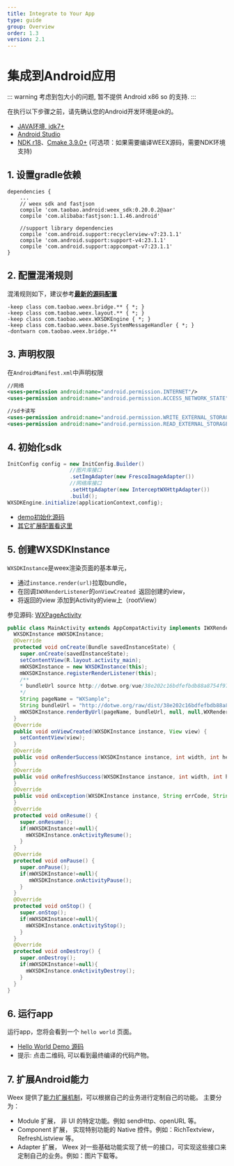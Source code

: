 ```yaml
---
title: Integrate to Your App
type: guide
group: Overview
order: 1.3
version: 2.1
---
```


<!-- toc -->

# 集成到Android应用
::: warning
考虑到包大小的问题, 暂不提供 Android x86 so 的支持.
:::

在执行以下步骤之前，请先确认您的Android开发环境是ok的。

- [JAVA环境, jdk7+](https://www.oracle.com/technetwork/java/javase/downloads/index.html)
- [Android Studio](https://developer.android.com/training/basics/firstapp/)
- [NDK r18](https://developer.android.com/ndk/)、[Cmake 3.9.0+](https://cmake.org/download/) (可选项：如果需要编译WEEX源码，需要NDK环境支持)


## 1. 设置gradle依赖


```
dependencies {
    ...
    // weex sdk and fastjson
    compile 'com.taobao.android:weex_sdk:0.20.0.2@aar'
    compile 'com.alibaba:fastjson:1.1.46.android'

    //support library dependencies
    compile 'com.android.support:recyclerview-v7:23.1.1'
    compile 'com.android.support:support-v4:23.1.1'
    compile 'com.android.support:appcompat-v7:23.1.1'
}
```

## 2. 配置混淆规则

混淆规则如下，建议参考[__最新的源码配置__](https://github.com/apache/incubator-weex/blob/master/android/sdk/proguard-rules.pro)

```
-keep class com.taobao.weex.bridge.** { *; }
-keep class com.taobao.weex.layout.** { *; }
-keep class com.taobao.weex.WXSDKEngine { *; }
-keep class com.taobao.weex.base.SystemMessageHandler { *; }
-dontwarn com.taobao.weex.bridge.**
```

## 3. 声明权限

在`AndroidManifest.xml`中声明权限 

```xml
//网络
<uses-permission android:name="android.permission.INTERNET"/>
<uses-permission android:name="android.permission.ACCESS_NETWORK_STATE"/>

//sd卡读写
<uses-permission android:name="android.permission.WRITE_EXTERNAL_STORAGE"/>
<uses-permission android:name="android.permission.READ_EXTERNAL_STORAGE"/>
```

## 4. 初始化sdk

```java
InitConfig config = new InitConfig.Builder()
					//图片库接口
    				.setImgAdapter(new FrescoImageAdapter())
    				//网络库接口
    				.setHttpAdapter(new InterceptWXHttpAdapter())
    				.build();
WXSDKEngine.initialize(applicationContext,config);

```

- [demo初始化源码](https://github.com/apache/incubator-weex/blob/master/android/playground/app/src/main/java/com/alibaba/weex/WXApplication.java)
- [其它扩展配置看这里](/guide/extend/extend-android.html)


## 5. 创建WXSDKInstance 

`WXSDKInstance`是weex渲染页面的基本单元，

- 通过`instance.render(url)`拉取bundle，
- 在回调`IWXRenderListener`的`onViewCreated `返回创建的view，
- 将返回的view 添加到Activity的view上（rootView）

参见源码: [WXPageActivity](https://github.com/apache/incubator-weex/blob/master/android/playground/app/src/main/java/com/alibaba/weex/WXPageActivity.java)

```java
public class MainActivity extends AppCompatActivity implements IWXRenderListener {
  WXSDKInstance mWXSDKInstance;
  @Override
  protected void onCreate(Bundle savedInstanceState) {
    super.onCreate(savedInstanceState);
    setContentView(R.layout.activity_main);
    mWXSDKInstance = new WXSDKInstance(this);
    mWXSDKInstance.registerRenderListener(this);
    /**
    * bundleUrl source http://dotwe.org/vue/38e202c16bdfefbdb88a8754f975454c
    */
    String pageName = "WXSample";
    String bundleUrl = "http://dotwe.org/raw/dist/38e202c16bdfefbdb88a8754f975454c.bundle.wx";
    mWXSDKInstance.renderByUrl(pageName, bundleUrl, null, null,WXRenderStrategy.APPEND_ASYNC);
  }
  @Override
  public void onViewCreated(WXSDKInstance instance, View view) {
    setContentView(view);
  }
  @Override
  public void onRenderSuccess(WXSDKInstance instance, int width, int height) {
  }
  @Override
  public void onRefreshSuccess(WXSDKInstance instance, int width, int height) {
  }
  @Override
  public void onException(WXSDKInstance instance, String errCode, String msg) {
  }
  @Override
  protected void onResume() {
    super.onResume();
    if(mWXSDKInstance!=null){
      mWXSDKInstance.onActivityResume();
    }
  }
  @Override
  protected void onPause() {
    super.onPause();
    if(mWXSDKInstance!=null){
       mWXSDKInstance.onActivityPause();
    }
  }
  @Override
  protected void onStop() {
    super.onStop();
    if(mWXSDKInstance!=null){
      mWXSDKInstance.onActivityStop();
    }
  }
  @Override
  protected void onDestroy() {
    super.onDestroy();
    if(mWXSDKInstance!=null){
      mWXSDKInstance.onActivityDestroy();
    }
  }
}
```

## 6. 运行app

运行app，您将会看到一个 `hello world` 页面。

- [Hello World Demo 源码](http://dotwe.org/vue/38e202c16bdfefbdb88a8754f975454c)
- 提示: 点击二维码, 可以看到最终编译的代码产物。

## 7. 扩展Android能力

Weex 提供了[能力扩展机制](/guide/extend/extend-android.html)，可以根据自己的业务进行定制自己的功能。 主要分为：

- Module 扩展， 非 UI 的特定功能。例如 sendHttp、openURL 等。
- Component 扩展， 实现特别功能的 Native 控件。例如：RichTextview，RefreshListview 等。
- Adapter 扩展， Weex 对一些基础功能实现了统一的接口，可实现这些接口来定制自己的业务。例如：图片下载等。


